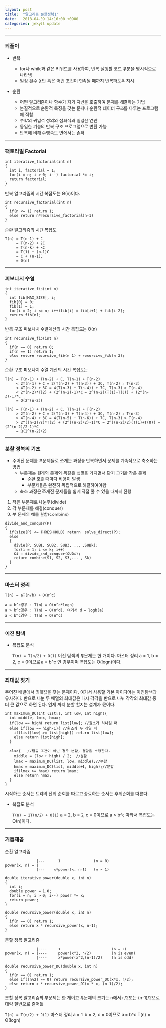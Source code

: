 ```yaml
---
layout: post
title:  "알고리즘 분할정복1"
date:   2018-04-09 14:16:00 +0900
categories: jekyll update
---
```


---
### 되풀이

* 반복

  * for나 while과 같은 키워드를 사용하여, 반복 실행할 코드 부분을 명시적으로 나타냄
  * 일정 횟수 동안 혹은 어떤 조건이 만족될 때까지 반복하도록 지시

* 순환

  * 어떤 알고리즘이나 함수가 자기 자신을 호출하여 문제를 해결하는 기법
  * 본질적으로 순환적 특징을 갖는 문제나 순환적 데이터 구조를 다루는 프로그램에 적합
  * 수학의 귀납적 정의와 점화식과 밀접한 연관
  * 동일한 기능의 반복 구조 프로그램으로 변환 가능
  * 반복에 비해 수행속도 면에서는 손해

---
### 팩토리얼 Factorial


```
int iterative_factorial(int n)
{
  int i, factorial = 1;
  for(i = n; i > 0; i--) factorial *= i;
  return factorial;
}
```

반복 알고리즘의 시간 복잡도는 Θ(n)이다.

```
int recursive_factorial(int n)
{
  if(n <= 1) return 1;
  else return n*recursive_factorial(n-1)
}
```
순환 알고리즘의 시간 복잡도
```
T(n) = T(n-1) + C
     = T(n-2) + 2C
     = T(n-k) + kC
     = T(1) + (n-1)C
     = C + (n-1)C
     = Θ(n)
```

---
### 피보나치 수열

```
int iterative_fib(int n)
{
  int fib[MAX_SIZE], i;
  fib[0] = 0;
  fib[1] = 1;
  for(i = 2; i <= n; i++)fib[i] = fib[i+1] + fib[i-2];
  return fib[n];
}
```
반복 구조 피보나치 수열계산의 시간 복잡도는 Θ(n)
```
int recursive_fib(int n)
{
  if(n == 0) return 0;
  if(n == 1) return 1;
  else return recursive_fib(n-1) + recursive_fib(n-2);
}
```
순환 구조 피보나치 수열 계산의 시간 복잡도는
```
T(n) = T(n-1) + T(n-2) + C, T(n-1) > T(n-2)
     < 2T(n-1) + C = 2(T(n-2) + T(n-3)) + 3C, T(n-2) > T(n-3)
     < 4T(n-2) + 3C = 4(T(n-3) + T(n-4)) + 7C, T(n-3) > T(n-4)
     < 2^(n-2)*T(2) + (2^(n-2)-1)*C = 2^(n-2)(T(1)+T(0)) + (2^(n-2)-1)*C
     = O(2^(n-2))
```

```
T(n) = T(n-1) + T(n-2) + C, T(n-1) > T(n-2)
     > 2T(n-2) + C = 2(T(n-3) + T(n-4)) + 3C, T(n-2) > T(n-3)
     > 4T(n-4) + 3C = 4(T(n-5) + T(n-6)) + 7C, T(n-3) > T(n-4)
     > 2^((n-2)/2)*T(2) + (2^((n-2)/2)-1)*C = 2^((n-2)/2)(T(1)+T(0)) + (2^(n-2)/2-1)*C
     = Ω(2^(n-2)/2)
```

---
### 분할 정복의 기초

* 주어진 문제를 부문제들로 쪼개는 과정을 반복하면서 문제를 계속적으로 축소하는 방법
  * 부문제는 원래의 문제와 똑같은 성질을 가지면서 단지 크기만 작은 문제
    * 순환 호출 때마다 비용이 발생  
    * 부문제들은 완전히 독립적으로 해결하여야함
  * 축소 과정은 쪼개진 문제들을 쉽게 직접 풀 수 있을 때까지 진행

1. 작은 부문제로 나눈후(divide)
2. 각 부문제를 해결(conquer)
3. 부 문제의 해를 결합(combine)

```
divide_and_conquer(P)
{
  if(size(P) <= THRESHHOLD) return  solve_direct(P);
  else
  {
    divie(P, SUB1, SUB2, SUB3, ... ,SUBk);
    for(i = 1; i <= k; i++)
    Si = divide_and_conquer(SUBi);
    return combine(S1, S2, S3,... , Sk)
  }
}
```

---
### 마스터 정리

```
T(n) = aT(n/b) + O(n^c)

a = b^c경우 : T(n) = O(n^c*logn)
a > b^c경우 : T(n) = O(n^d), 여기서 d = logb(a)
a < b^c경우 : T(n) = O(n^c)
```

---
### 이진 탐색

* 복잡도 분석

  `T(n) = T(n/2) + O(1)` 이진 탐색의 부문제는 한 개이다. 마스터 정리 a = 1, b = 2, c = 0이므로 a = b^c 인 경우이며 복잡도는 O(logn)이다.

---
### 최대값 찾기

주어진 배열에서 최대값을 찾는 문제이다. 여기서 사용할 기본 아이디어는 이진탐색과 유사하다. 반으로 나눈 두 배열의 최대값은 다시 각각을 반으로 나눠 각각의 최대값 중 더 큰 값으로 하면 된다. 언제 까지 분할 할지는 설계자 몫이다.

```
int maximum_DC(int list[], int low, int high){
  int middle, lmax, hmax;
  if(low == high) return list[low]; //원소가 하나일 때
  else if(low == high-1){ //원소가 두 개일 때
    if(list[low] >= list[high]) return list[low];
    else return list[high];
  }

  else{   //탈출 조건이 아닌 경우 분할, 결합을 수행한다.
    middle = (low + high) / 2;  //분할
    lmax = maximum_DC(list, low, middle);//부할
    hmax = maximum_DC(list, middle+1, high);//분할
    if(lmax >= hmax) return lmax;
    else return hmax;
  }
}
```

시작하는 순서는 트리의 전위 순회를 따르고 종료하는 순서는 후위순회를 따른다.

* 복잡도 분석

  `T(n) = 2T(n/2) + O(1)` a = 2, b = 2, c = 0이므로 a > b^c 따라서 복잡도는 Θ(n)이다.

---
### 거듭제곱
순환 알고리즘

```
              |---      1               (n = 0)
power(x, n) = |
              |---    x*power(x, n-1)   (n > 1)
```

```
double iterative_power(double x, int n)
{
  int i;
  double power = 1.0;
  for(i = n; i > 0; i--) power *= x;
  return power;
}

double recursive_power(double x, int n)
{
  if(n == 0) return 1;
  else return x * recursive_power(x, n-1);
}
```
분할 정복 알고리즘

```
              |----     1                       (n = 0)
power(x, n) = |----     power(x^2, n/2)         (n is even)
              |----     x*power(x^2,(n-1)/2)    (n is odd)
```

```
double recursive_power_DC(double x, int n)
{
  if(n == 0) return 1;
  else if((n%2) == 0) return recursive_power_DC(x*x, n/2);
  else return x * recursive_power_DC(x * x, (n-1)/2);
}
```
분할 정복 알고리즘의 부문제는 한 개이고 부문제의 크기는 n에서 n/2또는 (n-1)/2으로 대략 절반으로 줄어듦

`T(n) = T(n/2) + O(1)` 마스터 정리 a = 1, b = 2, c = 0이므로 a = b^c T(n) = Θ(logn)
